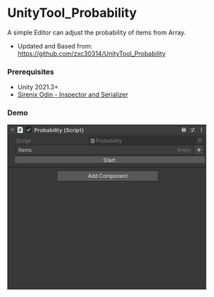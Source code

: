# UnityTool_Probability
A simple Editor can adjust the probability of items from Array.

* Updated and Based from: https://github.com/zxc30314/UnityTool_Probability

### Prerequisites
* Unity 2021.3+
* [Sirenix Odin - Inspector and Serializer](https://assetstore.unity.com/packages/tools/utilities/odin-inspector-and-serializer-89041)


### Demo

![image](Unity_odcylJhZno.gif)